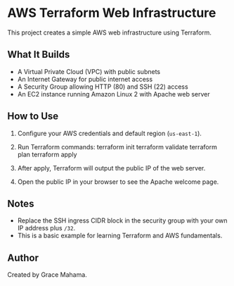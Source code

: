 # AWS Terraform Web Infrastructure

This project creates a simple AWS web infrastructure using Terraform.

## What It Builds

- A Virtual Private Cloud (VPC) with public subnets
- An Internet Gateway for public internet access
- A Security Group allowing HTTP (80) and SSH (22) access
- An EC2 instance running Amazon Linux 2 with Apache web server

## How to Use

1. Configure your AWS credentials and default region (`us-east-1`).
2. Run Terraform commands:
terraform init
terraform validate
terraform plan
terraform apply

3. After apply, Terraform will output the public IP of the web server.
4. Open the public IP in your browser to see the Apache welcome page.

## Notes

- Replace the SSH ingress CIDR block in the security group with your own IP address plus `/32`.
- This is a basic example for learning Terraform and AWS fundamentals.

## Author

Created by Grace Mahama.
